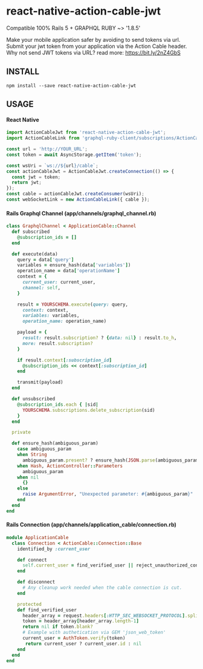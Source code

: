 # react-native-action-cable-jwt
Compatible 100% Rails 5 + GRAPHQL RUBY ~> '1.8.5'

Make your mobile application safer by avoiding to send tokens via url. Submit your jwt token from your application via the Action Cable header. 
Why not send JWT tokens via URL? read more: https://bit.ly/2nZ4GbS

## INSTALL

```
npm install --save react-native-action-cable-jwt
```

## USAGE
#### React Native
```jsx
import ActionCableJwt from 'react-native-action-cable-jwt';
import ActionCableLink from 'graphql-ruby-client/subscriptions/ActionCableLink';

const url = 'http://YOUR_URL';
const token = await AsyncStorage.getItem('token');  

const wsUri = `ws://${url}/cable`;
const actionCableJwt = ActionCableJwt.createConnection(() => {
  const jwt = token;
  return jwt;
});
const cable = actionCableJwt.createConsumer(wsUri);
const webSocketLink = new ActionCableLink({ cable });

```

#### Rails Graphql Channel (app/channels/graphql_channel.rb)
```ruby
class GraphqlChannel < ApplicationCable::Channel
  def subscribed    
    @subscription_ids = []
  end

  def execute(data)
    query = data['query']
    variables = ensure_hash(data['variables'])
    operation_name = data['operationName']
    context = {
      current_user: current_user,
      channel: self,
    }

    result = YOURSCHEMA.execute(query: query,
      context: context,
      variables: variables,
      operation_name: operation_name)

    payload = {
      result: result.subscription? ? {data: nil} : result.to_h,
      more: result.subscription?
    }

    if result.context[:subscription_id]
      @subscription_ids << context[:subscription_id]
    end

    transmit(payload)
  end

  def unsubscribed
    @subscription_ids.each { |sid|
      YOURSCHEMA.subscriptions.delete_subscription(sid)
    }
  end

  private

  def ensure_hash(ambiguous_param)
    case ambiguous_param
    when String
      ambiguous_param.present? ? ensure_hash(JSON.parse(ambiguous_param)) : {}
    when Hash, ActionController::Parameters
      ambiguous_param
    when nil
      {}
    else
      raise ArgumentError, "Unexpected parameter: #{ambiguous_param}"
    end
  end  
end

```

#### Rails Connection (app/channels/application_cable/connection.rb)
```ruby
module ApplicationCable
  class Connection < ActionCable::Connection::Base
    identified_by :current_user    

    def connect      
      self.current_user = find_verified_user || reject_unauthorized_connection      
    end  

    def disconnect
      # Any cleanup work needed when the cable connection is cut.
    end    

    protected
    def find_verified_user
      header_array = request.headers[:HTTP_SEC_WEBSOCKET_PROTOCOL].split(',')
      token = header_array[header_array.length-1]      
      return nil if token.blank?     
      # Example with authetication via GEM 'json_web_token' 
      current_user = AuthToken.verify(token)
       return current_user ? current_user.id : nil
    end      
  end
end
```
